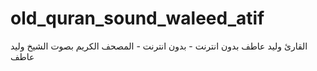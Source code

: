 # old_quran_sound_waleed_atif
القارئ وليد عاطف بدون انترنت - بدون انترنت - المصحف الكريم بصوت الشيخ وليد عاطف
